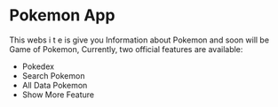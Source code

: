 # Pokemon App

This webs i t e is give you Information about Pokemon and soon will be Game of Pokemon,
Currently, two official features are available:

- Pokedex
- Search Pokemon
- All Data Pokemon
- Show More Feature
